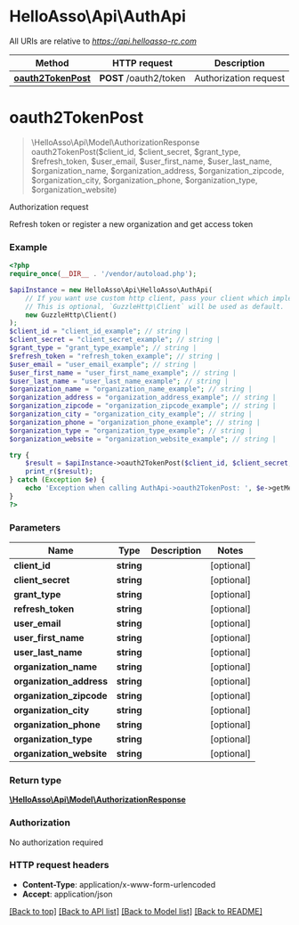 # HelloAsso\Api\AuthApi

All URIs are relative to *https://api.helloasso-rc.com*

Method | HTTP request | Description
------------- | ------------- | -------------
[**oauth2TokenPost**](AuthApi.md#oauth2tokenpost) | **POST** /oauth2/token | Authorization request

# **oauth2TokenPost**
> \HelloAsso\Api\Model\AuthorizationResponse oauth2TokenPost($client_id, $client_secret, $grant_type, $refresh_token, $user_email, $user_first_name, $user_last_name, $organization_name, $organization_address, $organization_zipcode, $organization_city, $organization_phone, $organization_type, $organization_website)

Authorization request

Refresh token or register a new organization and get access token

### Example
```php
<?php
require_once(__DIR__ . '/vendor/autoload.php');

$apiInstance = new HelloAsso\Api\HelloAsso\AuthApi(
    // If you want use custom http client, pass your client which implements `GuzzleHttp\ClientInterface`.
    // This is optional, `GuzzleHttp\Client` will be used as default.
    new GuzzleHttp\Client()
);
$client_id = "client_id_example"; // string | 
$client_secret = "client_secret_example"; // string | 
$grant_type = "grant_type_example"; // string | 
$refresh_token = "refresh_token_example"; // string | 
$user_email = "user_email_example"; // string | 
$user_first_name = "user_first_name_example"; // string | 
$user_last_name = "user_last_name_example"; // string | 
$organization_name = "organization_name_example"; // string | 
$organization_address = "organization_address_example"; // string | 
$organization_zipcode = "organization_zipcode_example"; // string | 
$organization_city = "organization_city_example"; // string | 
$organization_phone = "organization_phone_example"; // string | 
$organization_type = "organization_type_example"; // string | 
$organization_website = "organization_website_example"; // string | 

try {
    $result = $apiInstance->oauth2TokenPost($client_id, $client_secret, $grant_type, $refresh_token, $user_email, $user_first_name, $user_last_name, $organization_name, $organization_address, $organization_zipcode, $organization_city, $organization_phone, $organization_type, $organization_website);
    print_r($result);
} catch (Exception $e) {
    echo 'Exception when calling AuthApi->oauth2TokenPost: ', $e->getMessage(), PHP_EOL;
}
?>
```

### Parameters

Name | Type | Description  | Notes
------------- | ------------- | ------------- | -------------
 **client_id** | **string**|  | [optional]
 **client_secret** | **string**|  | [optional]
 **grant_type** | **string**|  | [optional]
 **refresh_token** | **string**|  | [optional]
 **user_email** | **string**|  | [optional]
 **user_first_name** | **string**|  | [optional]
 **user_last_name** | **string**|  | [optional]
 **organization_name** | **string**|  | [optional]
 **organization_address** | **string**|  | [optional]
 **organization_zipcode** | **string**|  | [optional]
 **organization_city** | **string**|  | [optional]
 **organization_phone** | **string**|  | [optional]
 **organization_type** | **string**|  | [optional]
 **organization_website** | **string**|  | [optional]

### Return type

[**\HelloAsso\Api\Model\AuthorizationResponse**](../Model/AuthorizationResponse.md)

### Authorization

No authorization required

### HTTP request headers

 - **Content-Type**: application/x-www-form-urlencoded
 - **Accept**: application/json

[[Back to top]](#) [[Back to API list]](../../README.md#documentation-for-api-endpoints) [[Back to Model list]](../../README.md#documentation-for-models) [[Back to README]](../../README.md)

